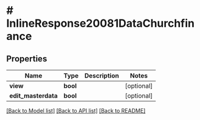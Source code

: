 # # InlineResponse20081DataChurchfinance

## Properties

Name | Type | Description | Notes
------------ | ------------- | ------------- | -------------
**view** | **bool** |  | [optional]
**edit_masterdata** | **bool** |  | [optional]

[[Back to Model list]](../../README.md#models) [[Back to API list]](../../README.md#endpoints) [[Back to README]](../../README.md)
